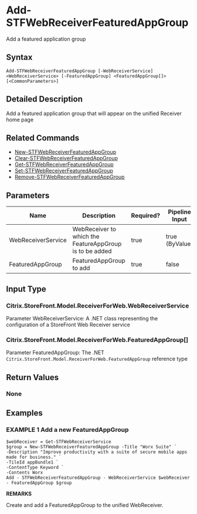 ﻿# Add-STFWebReceiverFeaturedAppGroup

Add a featured application group

## Syntax

```
Add-STFWebReceiverFeaturedAppGroup [-WebReceiverService] <WebReceiverService> [-FeaturedAppGroup] <FeaturedAppGroup[]> [<CommonParameters>]
```

## Detailed Description

Add a featured application group that will appear on the unified Receiver home page

## Related Commands

* [New-STFWebReceiverFeaturedAppGroup](./New-STFWebReceiverFeaturedAppGroup)
* [Clear-STFWebReceiverFeaturedAppGroup](./Clear-STFWebReceiverFeaturedAppGroup)
* [Get-STFWebReceiverFeaturedAppGroup](./Get-STFWebReceiverFeaturedAppGroup)
* [Set-STFWebReceiverFeaturedAppGroup](./Set-STFWebReceiverFeaturedAppGroup)
* [Remove-STFWebReceiverFeaturedAppGroup](./Remove-STFWebReceiverFeaturedAppGroup)

## Parameters

| Name   | Description | Required? | Pipeline Input | Default Value |
| --- | --- | --- | --- | --- |
|WebReceiverService|WebReceiver to which the FeatureAppGroup is to be added|true|true (ByValue)| |
|FeaturedAppGroup|FeaturedAppGroup to add|true|false| |

## Input Type

### Citrix.StoreFront.Model.ReceiverForWeb.WebReceiverService

Parameter WebReceiverService: A .NET class representing the configuration of a StoreFront Web Receiver service

### Citrix.StoreFront.Model.ReceiverForWeb.FeaturedAppGroup[]

Parameter FeaturedAppGroup: The .NET `Citrix.StoreFront.Model.ReceiverForWeb.FeaturedAppGroup` reference type

## Return Values

### None

## Examples

### EXAMPLE 1 Add a new FeaturedAppGroup

```
$webReceiver = Get-STFWebReceiverService
$group = New-STFWebReceiverFeaturedAppGroup -Title "Worx Suite" `
-Description "Improve productivity with a suite of secure mobile apps made for business." `
-TileId appBundle1 `
-ContentType Keyword `
-Contents Worx
Add - STFWebReceiverFeaturedAppGroup - WebReceiverService $webReceiver - FeaturedAppGroup $group
```

**REMARKS**

Create and add a FeaturedAppGroup to the unified WebReceiver.

